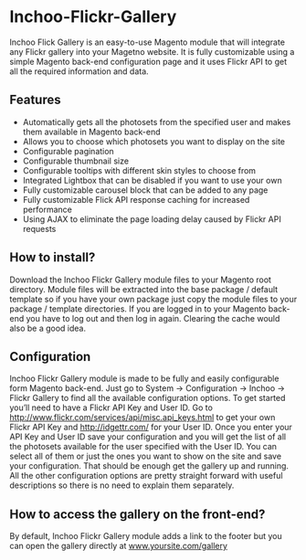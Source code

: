Inchoo-Flickr-Gallery
=====================

Inchoo Flick Gallery is an easy-to-use Magento module that will integrate any Flickr gallery into your Magetno website. It is fully customizable using a simple Magento back-end configuration page and it uses Flickr API to get all the required information and data.

Features
---------------
  * Automatically gets all the photosets from the specified user and makes them available in Magento back-end
  * Allows you to choose which photosets you want to display on the site
  * Configurable pagination
  * Configurable thumbnail size
  * Configurable tooltips with different skin styles to choose from
  * Integrated Lightbox that can be disabled if you want to use your own
  * Fully customizable carousel block that can be added to any page
  * Fully customizable Flick API response caching for increased performance
  * Using AJAX to eliminate the page loading delay caused by Flickr API requests


How to install?
---------------
Download the Inchoo Flickr Gallery module files to your Magento root directory. Module files will be extracted into the base package / default template so if you have your own package just copy the module files to your package / template directories.
If you are logged in to your Magento back-end you have to log out and then log in again. Clearing the cache would also be a good idea.


Configuration
-------------
Inchoo Flickr Gallery module is made to be fully and easily configurable form Magento back-end. Just go to System -> Configuration -> Inchoo -> Flickr Gallery to find all the available configuration options.
To get started you’ll need to have a Flickr API Key and User ID. Go to http://www.flickr.com/services/api/misc.api_keys.html to get your own Flickr API Key and http://idgettr.com/ for your User ID.
Once you enter your API Key and User ID save your configuration and you will get the list of all the photosets available for the user specified with the User ID. You can select all of them or just the ones you want to show on the site and save your configuration. That should be enough get the gallery up and running.
All the other configuration options are pretty straight forward with useful descriptions so there is no need to explain them separately.


How to access the gallery on the front-end?
-------------------------------------------
By default, Inchoo Flickr Gallery module adds a link to the footer but you can open the gallery directly at www.yoursite.com/gallery
